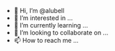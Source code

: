 - 👋 Hi, I’m @alubell
- 👀 I’m interested in ...
- 🌱 I’m currently learning ...
- 💞️ I’m looking to collaborate on ...
- 📫 How to reach me ...

<!---
alubell/alubell is a ✨ special ✨ repository because its `README.md` (this file) appears on your GitHub profile.
You can click the Preview link to take a look at your changes.
--->
